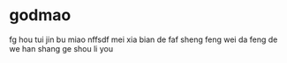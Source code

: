 # godmao
fg
hou tui jin bu miao nffsdf
mei xia bian de faf
sheng feng wei da feng de we han 
shang ge
shou li you 
